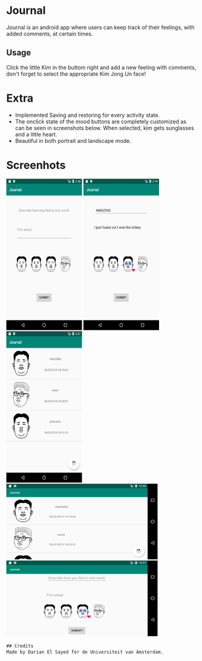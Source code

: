 # Journal

Journal is an android app where users can keep track of their feelings, with added comments, at certain times.

## Usage

Click the little Kim in the buttom right and add a new feeling with comments, don't forget to select the appropriate Kim Jong Un face!

# Extra 

- Implemented Saving and restoring for every activity state. 
- The onclick state of the mood buttons are completely customized as can be seen in screenshots below. When selected, kim gets sunglasses and a little heart.
- Beautiful in both portrait and landscape mode.


# Screenhots

<img src="https://github.com/dutchfarao/journal/blob/master/doc/Screenshot_1.png" width="200" height="400" /> 

<img src="https://github.com/dutchfarao/journal/blob/master/doc/Screenshot_2.png" width="200" height="400" /> 

<img src="https://github.com/dutchfarao/journal/blob/master/doc/Screenshot_3.png" width="200" height="400" /> 

<img src="https://github.com/dutchfarao/journal/blob/master/doc/Screenshot_4.png" width="400" height="200" /> 

<img src="https://github.com/dutchfarao/journal/blob/master/doc/Screenshot_5.png" width="400" height="200" /> 


```
## Credits
Made by Darian El Sayed for de Universiteit van Amsterdam.
